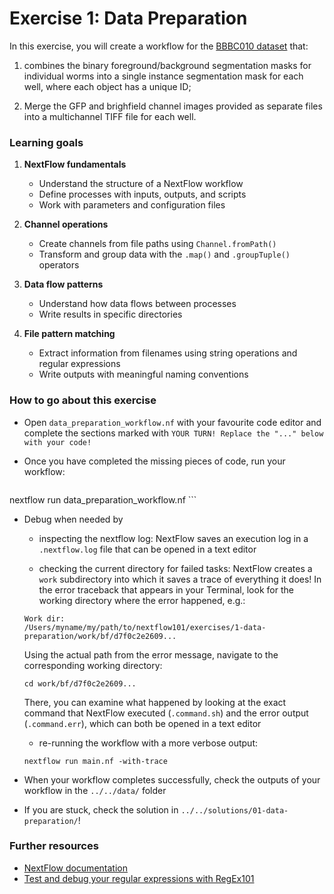 # Exercise 1: Data Preparation

In this exercise, you will create a workflow for the [BBBC010 dataset](https://bbbc.broadinstitute.org/BBBC010) that:

1. combines the binary foreground/background segmentation masks for individual worms into a single instance segmentation mask for each well, where each object has a unique ID;

2. Merge the GFP and brighfield channel images provided as separate files into a multichannel TIFF file for each well.

### Learning goals

1. **NextFlow fundamentals**
   - Understand the structure of a NextFlow workflow
   - Define processes with inputs, outputs, and scripts
   - Work with parameters and configuration files

2. **Channel operations**
   - Create channels from file paths using `Channel.fromPath()`
   - Transform and group data with the `.map()` and `.groupTuple()` operators

3. **Data flow patterns**
   - Understand how data flows between processes
   - Write results in specific directories

4. **File pattern matching**
   - Extract information from filenames using string operations and regular expressions
   - Write outputs with meaningful naming conventions

### How to go about this exercise

* Open `data_preparation_workflow.nf` with your favourite code editor and complete the sections marked with `YOUR TURN! Replace the "..." below with your code!`

* Once you have completed the missing pieces of code, run your workflow:
    ```
nextflow run data_preparation_workflow.nf
    ```
* Debug when needed by
	* inspecting the nextflow log: NextFlow saves an execution log in a `.nextflow.log` file that can be opened in a text editor

	* checking the current directory for failed tasks: NextFlow creates a `work` subdirectory into which it saves a trace of everything it does! In the error traceback that appears in your Terminal, look for the working directory where the error happened, e.g.:
    ```
	Work dir:
  /Users/myname/my/path/to/nextflow101/exercises/1-data-preparation/work/bf/d7f0c2e2609...
    ```
    Using the actual path from the error message, navigate to the corresponding working directory:
    ```
    cd work/bf/d7f0c2e2609...
    ```
    There, you can examine what happened by looking at the exact command that NextFlow executed (`.command.sh`) and the error output (`.command.err`), which can both be opened in a text editor 

	* re-running the workflow with a more verbose output:
    ```
	nextflow run main.nf -with-trace
	```

* When your workflow completes successfully, check the outputs of your workflow in the `../../data/` folder

* If you are stuck, check the solution in `../../solutions/01-data-preparation/`!

### Further resources

* [NextFlow documentation](https://www.nextflow.io/docs/latest/script.html)
* [Test and debug your regular expressions with RegEx101](https://regex101.com/)